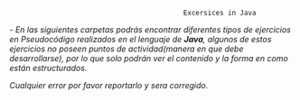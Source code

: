                                                Excersices in Java

*- En las siguientes carpetas podrás encontrar diferentes tipos de ejercicios en Pseudocódigo realizados en el lenguaje de **Java**, algunos de estos ejercicios no poseen puntos de actividad(manera en que debe desarrollarse), por lo que solo podrán ver el contenido y la forma en como están estructurados.*

*Cualquier error por favor reportarlo y sera corregido.*
